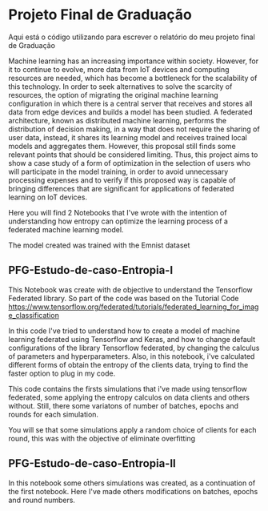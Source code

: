 # Projeto Final de Graduação
Aqui está o código utilizando para escrever o relatório do meu projeto final de Graduação

Machine learning has an increasing importance within society. However, for it to continue to evolve, more data from IoT devices and computing resources are needed, which has become a bottleneck for the scalability of this technology.
In order to seek alternatives to solve the scarcity of resources, the option of migrating the original machine learning configuration in which there is a central server that receives and stores all data from edge devices and builds a model has been studied. A federated architecture, known as distributed machine learning, performs the distribution of decision making, in a way that does not require the sharing of user data, instead, it shares its learning model and  receives trained local models and aggregates them.
However, this proposal still finds some relevant points that should be considered limiting. Thus, this project aims to show a case study of a form of optimization in the selection of users who will participate in the model training, in order to avoid unnecessary processing expenses and to verify if this proposed way is capable of bringing differences that are significant for applications of federated learning on IoT devices.

Here you will find 2 Notebooks that I've wrote with the intention of understanding how entropy can optimize the learning process of a federated machine learning model.

The model created was trained with the Emnist dataset

## PFG-Estudo-de-caso-Entropia-I
This Notebook was create with de objective to understand the Tensorflow Federated library. So part of the code was based on the Tutorial Code https://www.tensorflow.org/federated/tutorials/federated_learning_for_image_classification

In this code I've tried to understand how to create a model of machine learning federated using Tensorflow and Keras, and how to change default configurations of the library Tensorflow federated, by changing the calculus of parameters and hyperparameters. Also, in this notebook, i've calculated different forms of obtain the entropy of the clients data, trying to find the faster option to plug in my code.

This code contains the firsts simulations that i've made using tensorflow federated, some applying the entropy calculos on data clients and others without. Still, there some variatons of number of batches, epochs and rounds for each simulation. 

You will se that some simulations apply a random choice of clients for each round, this was with the objective of eliminate overfitting

## PFG-Estudo-de-caso-Entropia-II

In this notebook some others simulations was created, as a continuation of the first notebook. Here I've made others modifications on batches, epochs and round numbers. 


